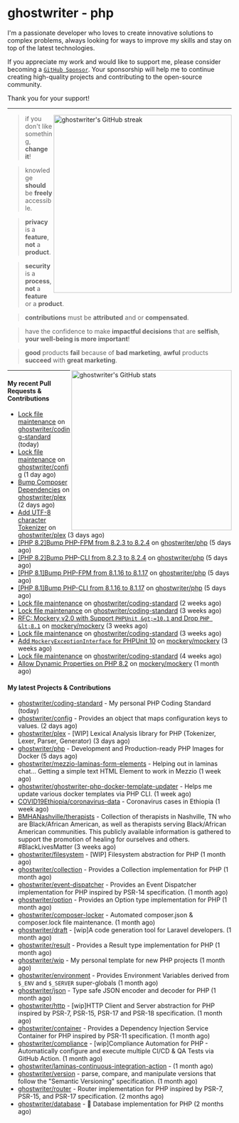 # ghostwriter - php

I'm a passionate developer who loves to create innovative solutions to complex problems, always looking for ways to improve my skills and stay on top of the latest technologies.

If you appreciate my work and would like to support me, please consider becoming a [`GitHub Sponsor`](https://github.com/sponsors/ghostwriter). Your sponsorship will help me to continue creating high-quality projects and contributing to the open-source community.

Thank you for your support!

---

<img alt="ghostwriter's GitHub streak" width="400px" align="right" src="https://github-readme-streak-stats.herokuapp.com/?cache_seconds=1800&user=ghostwriter">

> if you don't like something, **change it**!

> knowledge **should** be **freely** accessible.

> **privacy** is a **feature**, **not** a **product**.

> **security** is a **process**, **not** a **feature** or a **product**.

> **contributions** must be **attributed** and or **compensated**.

> have the confidence to make **impactful decisions** that are **selfish**, **your well-being is more important**!

> **good** products **fail** because of **bad marketing**, **awful** products **succeed** with **great marketing**.

<img alt="ghostwriter's GitHub stats" width="360px" align="right" src="https://github-readme-stats.vercel.app/api?cache_seconds=1800&username=ghostwriter&show_icons=true&count_private=true&hide_title=true&hide_rank=true&icon_color=333">

---

#### My recent Pull Requests & Contributions

- [Lock file maintenance](https://github.com/ghostwriter/coding-standard/pull/17) on [ghostwriter/coding-standard](https://github.com/ghostwriter/coding-standard) (today)
- [Lock file maintenance](https://github.com/ghostwriter/config/pull/7) on [ghostwriter/config](https://github.com/ghostwriter/config) (1 day ago)
- [Bump Composer Dependencies](https://github.com/ghostwriter/plex/pull/2) on [ghostwriter/plex](https://github.com/ghostwriter/plex) (2 days ago)
- [Add UTF-8 character Tokenizer](https://github.com/ghostwriter/plex/pull/1) on [ghostwriter/plex](https://github.com/ghostwriter/plex) (3 days ago)
- [[PHP 8.2]Bump PHP-FPM from 8.2.3 to 8.2.4](https://github.com/ghostwriter/php/pull/307) on [ghostwriter/php](https://github.com/ghostwriter/php) (5 days ago)
- [[PHP 8.2]Bump PHP-CLI from 8.2.3 to 8.2.4](https://github.com/ghostwriter/php/pull/306) on [ghostwriter/php](https://github.com/ghostwriter/php) (5 days ago)
- [[PHP 8.1]Bump PHP-FPM from 8.1.16 to 8.1.17](https://github.com/ghostwriter/php/pull/305) on [ghostwriter/php](https://github.com/ghostwriter/php) (5 days ago)
- [[PHP 8.1]Bump PHP-CLI from 8.1.16 to 8.1.17](https://github.com/ghostwriter/php/pull/304) on [ghostwriter/php](https://github.com/ghostwriter/php) (5 days ago)
- [Lock file maintenance](https://github.com/ghostwriter/coding-standard/pull/16) on [ghostwriter/coding-standard](https://github.com/ghostwriter/coding-standard) (2 weeks ago)
- [Lock file maintenance](https://github.com/ghostwriter/coding-standard/pull/15) on [ghostwriter/coding-standard](https://github.com/ghostwriter/coding-standard) (3 weeks ago)
- [RFC: Mockery v2.0 with Support `PHPUnit &gt;=10.1` and Drop `PHP &lt;8.1`](https://github.com/mockery/mockery/pull/1219) on [mockery/mockery](https://github.com/mockery/mockery) (3 weeks ago)
- [Lock file maintenance](https://github.com/ghostwriter/coding-standard/pull/14) on [ghostwriter/coding-standard](https://github.com/ghostwriter/coding-standard) (3 weeks ago)
- [Add `MockeryExceptionInterface` for PHPUnit 10](https://github.com/mockery/mockery/pull/1217) on [mockery/mockery](https://github.com/mockery/mockery) (3 weeks ago)
- [Lock file maintenance](https://github.com/ghostwriter/coding-standard/pull/13) on [ghostwriter/coding-standard](https://github.com/ghostwriter/coding-standard) (4 weeks ago)
- [Allow Dynamic Properties on PHP 8.2](https://github.com/mockery/mockery/pull/1214) on [mockery/mockery](https://github.com/mockery/mockery) (1 month ago)

#### My latest Projects & Contributions

- [ghostwriter/coding-standard](https://github.com/ghostwriter/coding-standard) - My personal PHP Coding Standard (today)
- [ghostwriter/config](https://github.com/ghostwriter/config) - Provides an object that maps configuration keys to values. (2 days ago)
- [ghostwriter/plex](https://github.com/ghostwriter/plex) - [WIP] Lexical Analysis library for PHP (Tokenizer, Lexer, Parser, Generator) (3 days ago)
- [ghostwriter/php](https://github.com/ghostwriter/php) - Development and Production-ready PHP Images for Docker (5 days ago)
- [ghostwriter/mezzio-laminas-form-elements](https://github.com/ghostwriter/mezzio-laminas-form-elements) - Helping out in laminas chat... Getting a simple text HTML Element to work in Mezzio (1 week ago)
- [ghostwriter/ghostwriter-php-docker-template-updater](https://github.com/ghostwriter/ghostwriter-php-docker-template-updater) - Helps me update various docker templates via PHP CLI. (1 week ago)
- [COVID19Ethiopia/coronavirus-data](https://github.com/COVID19Ethiopia/coronavirus-data) - Coronavirus cases in Ethiopia (1 week ago)
- [BMHANashville/therapists](https://github.com/BMHANashville/therapists) - Collection of therapists in Nashville, TN who are Black/African American, as well as therapists serving Black/African American communities. This publicly available information is gathered to support the promotion of healing for ourselves and others. #BlackLivesMatter (3 weeks ago)
- [ghostwriter/filesystem](https://github.com/ghostwriter/filesystem) - [WIP] Filesystem abstraction for PHP (1 month ago)
- [ghostwriter/collection](https://github.com/ghostwriter/collection) - Provides a Collection implementation for PHP (1 month ago)
- [ghostwriter/event-dispatcher](https://github.com/ghostwriter/event-dispatcher) - Provides an Event Dispatcher implementation for PHP inspired by PSR-14 specification. (1 month ago)
- [ghostwriter/option](https://github.com/ghostwriter/option) - Provides an Option type implementation for PHP (1 month ago)
- [ghostwriter/composer-locker](https://github.com/ghostwriter/composer-locker) - Automated composer.json &amp; composer.lock file maintenance. (1 month ago)
- [ghostwriter/draft](https://github.com/ghostwriter/draft) - [wip]A code generation tool for Laravel developers. (1 month ago)
- [ghostwriter/result](https://github.com/ghostwriter/result) - Provides a Result type implementation for PHP (1 month ago)
- [ghostwriter/wip](https://github.com/ghostwriter/wip) - My personal template for new PHP projects (1 month ago)
- [ghostwriter/environment](https://github.com/ghostwriter/environment) - Provides Environment Variables derived from `$_ENV` and `$_SERVER` super-globals (1 month ago)
- [ghostwriter/json](https://github.com/ghostwriter/json) - Type safe JSON encoder and decoder for PHP (1 month ago)
- [ghostwriter/http](https://github.com/ghostwriter/http) - [wip]HTTP Client and Server abstraction for PHP inspired by PSR-7, PSR-15, PSR-17 and PSR-18 specification. (1 month ago)
- [ghostwriter/container](https://github.com/ghostwriter/container) - Provides a Dependency Injection Service Container for PHP inspired by PSR-11 specification. (1 month ago)
- [ghostwriter/compliance](https://github.com/ghostwriter/compliance) - [wip]Compliance Automation for PHP - Automatically configure and execute multiple CI/CD &amp; QA Tests via GitHub Action. (1 month ago)
- [ghostwriter/laminas-continuous-integration-action](https://github.com/ghostwriter/laminas-continuous-integration-action) -  (1 month ago)
- [ghostwriter/version](https://github.com/ghostwriter/version) - parse, compare, and manipulate versions that follow the &#34;Semantic Versioning&#34; specification. (1 month ago)
- [ghostwriter/router](https://github.com/ghostwriter/router) - Router implementation for PHP inspired by PSR-7, PSR-15, and PSR-17 specification. (2 months ago)
- [ghostwriter/database](https://github.com/ghostwriter/database) - 💾 Database implementation for PHP (2 months ago)
